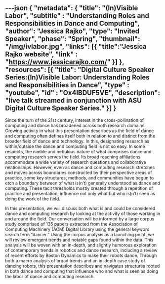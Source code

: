 ---json
{
"metadata": {
  "title": "(In)Visible Labor",
  "subtitle" : "Understanding Roles and Responsibilities in Dance and Computing",
  "author": "Jessica Rajko",
  "type": "Invited Speaker",
  "phase": "Spring",
  "thumbnail": "/img/ivlabor.jpg",
   "links": [{
    "title":"Jessica Rajko website",
    "link" : "https://www.jessicarajko.com/"
  }]
},
"resources": [{
    "title": "Digital Culture Speaker Series:(In)Visible Labor: Understanding Roles and Responsibilities in Dance",
    "type" : "youtube",
    "id" : "Ox4IBDUF5VE",
    "description": "live talk streamed in conjunction with ASU Digital Culture Speaker Series."
}]
}
---

Since the turn of the 21st century, interest in the cross-pollination of
computing and dance has broadened across both research domains. Growing
activity in what this presentation describes as the field of dance and
computing often defines itself both in relation to and distinct from the
broader field of dance and technology. In this, designating research as
within/outside the dance and computing field is not so easy. In some
respects, the nimble and nebulous nature of what comprises dance and
computing research serves the field. Its broad reaching affiliations
accommodate a wide variety of research questions and collaborative
relationships. However, even as dance and computing research stretches and
moves across boundaries constructed by their perspective areas of
practice, some key structures, methods, and communities have begun to etch
a boundary between of what is(n’t) generally understood as dance and
computing. These tacit thresholds mostly created through a repetition of
practice and presentation, influence not only what but who is(n’t) seen as
doing the work of the field.

In this presentation, we will discuss both what is and could be considered
dance and computing research by looking at the activity of those working
in and around the field. Our conversation will be informed by a large
corpus study comprised of 135 papers extracted from the Association of
Computing Machinery (ACM) Digital Library using the general keyword search
term “dancer.” Using the corpus analysis as a launching point, we will
review emergent trends and notable gaps found within the data. This
analysis will be woven with an in-depth, and slightly humorous exploration
of contemporary trends in robotics and dance research, including a review
of recent efforts by Boston Dynamics to make their robots dance. Through
both a macro analysis of broad trends and an in-depth case study of
dancing robots, this presentation describes and navigates structures
rooted in both dance and computing that influence who and what is seen as
doing the labor of dance and computing research.
